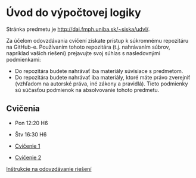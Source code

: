 Úvod do výpočtovej logiky
=========================

Stránka predmetu je http://dai.fmph.uniba.sk/~siska/udvl/.

Za účelom odovzdávania cvičení získate prístup k súkromnému repozitáru na GitHub-e.
Používaním tohoto repozitára (t.j. nahrávaním súbrov, napríklad vašich riešení) prejavujte
svoj súhlas s nasledovnými podmienkami:
- Do repozitára budete nahrávať iba materiály súvisiace s predmetom.
- Do repozitára budete nahrávať iba materiály, ktoré máte právo zverejniť
  (vzhľadom na autorské práva, iné zákony a pravidlá).
Tieto podmienky sú súčasťou podmienok na absolvovanie tohoto predmetu.

Cvičenia
--------
* Pon 12:20 H6
* Štv 16:30 H6

* [Cvičenie 1](cv01)
* [Cvičenie 2](cv02)

[Inštrukcie na odovzdávanie riešení](odovzdavanie.md)
